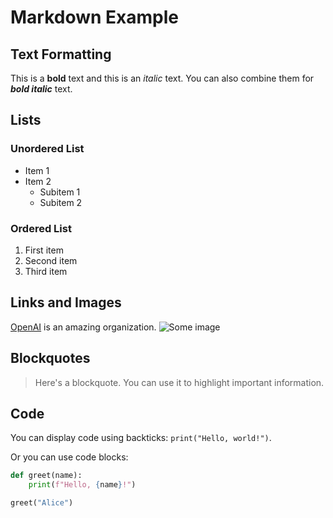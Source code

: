 # Markdown Example

## Text Formatting

This is a **bold** text and this is an _italic_ text. You can also combine them for **_bold italic_** text.

## Lists

### Unordered List

- Item 1
- Item 2
  - Subitem 1
  - Subitem 2

### Ordered List

1. First item
2. Second item
3. Third item

## Links and Images

[OpenAI](https://www.openai.com) is an amazing organization.
![Some image](https://myoctocat.com/assets/images/base-octocat.svg)

## Blockquotes

> Here's a blockquote. You can use it to highlight important information.

## Code

You can display code using backticks: `print("Hello, world!")`.

Or you can use code blocks:

```python
def greet(name):
    print(f"Hello, {name}!")

greet("Alice")

```
